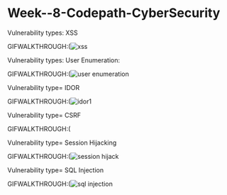# Week--8-Codepath-CyberSecurity

Vulnerability types: XSS

GIFWALKTHROUGH:(![xss](https://user-images.githubusercontent.com/17356647/47331883-2b281480-d643-11e8-8765-1d80ac91c1c3.gif)

Vulnerability types: User Enumeration:

GIFWALKTHROUGH:(![user enumeration](https://user-images.githubusercontent.com/17356647/47331957-64608480-d643-11e8-881e-9e21b676ece7.gif)

Vulnerability type= IDOR

GIFWALKTHROUGH:(![idor1](https://user-images.githubusercontent.com/17356647/47332046-b1445b00-d643-11e8-98d0-981ddb0f901f.gif)

Vulnerability type= CSRF

GIFWALKTHROUGH:(

Vulnerability type= Session Hijacking

GIFWALKTHROUGH:(![session hijack](https://user-images.githubusercontent.com/17356647/47332199-3465b100-d644-11e8-9803-a07b1aee43bf.gif)


Vulnerability type= SQL Injection

GIFWALKTHROUGH:(![sql injection](https://user-images.githubusercontent.com/17356647/47332152-0b452080-d644-11e8-90f0-f3f9d4786b43.gif)
